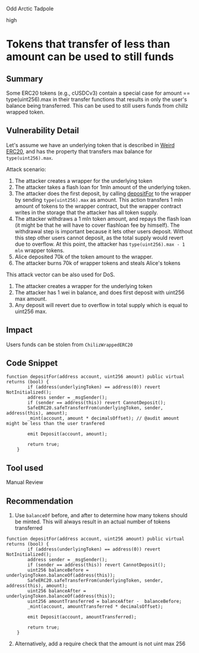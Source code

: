 Odd Arctic Tadpole

high

# Tokens that transfer of less than amount can be used to still funds

## Summary

Some ERC20 tokens (e.g., cUSDCv3) contain a special case for amount == type(uint256).max in their transfer functions that results in only the user's balance being transferred. This can be used to still users funds from chillz wrapped token.

## Vulnerability Detail

Let's assume we have an underlying token that is described in [Weird ERC20](https://github.com/d-xo/weird-erc20?tab=readme-ov-file#transfer-of-less-than-amount), and has the property that transfers max balance for `type(uint256).max`.

Attack scenario:
1. The attacker creates a wrapper for the underlying token
2. The attacker takes a flash loan for 1mln amount of the underlying token. 
3. The attacker does the first deposit, by calling [depositFor](https://github.com/sherlock-audit/2024-02-jala-swap/blob/main/jalaswap-dex-contract/contracts/utils/ChilizWrappedERC20.sol#L33) to the wrapper by sending `type(uint256).max` as amount. This action transfers 1 mln amount of tokens to the wrapper contract, but the wrapper contract writes in the storage that the attacker has all token supply.
4. The attacker withdraws a 1 mln token amount, and repays the flash loan (it might be that he will have to cover flashloan fee by himself). The withdrawal step is important because it lets other users deposit. Without this step other users cannot deposit, as the total supply would revert due to overflow. At this point, the attacker has `type(uint256).max - 1 mln` wrapper tokens.
5. Alice deposited 70k of the token amount to the wrapper.
6. The attacker burns 70k of wrapper tokens and steals Alice's tokens 

This attack vector can be also used for DoS.
1. The attacker creates a wrapper for the underlying token
2. The attacker has 1 wei in balance, and does first deposit with uint256 max amount.
3. Any deposit will revert due to overflow in total supply which is equal to uint256 max.

## Impact

Users funds can be stolen from `ChilizWrappedERC20`

## Code Snippet

```solidity
function depositFor(address account, uint256 amount) public virtual returns (bool) {
        if (address(underlyingToken) == address(0)) revert NotInitialized();
        address sender = _msgSender();
        if (sender == address(this)) revert CannotDeposit();
        SafeERC20.safeTransferFrom(underlyingToken, sender, address(this), amount);
        _mint(account, amount * decimalsOffset); // @audit amount might be less than the user tranfered 

        emit Deposit(account, amount);

        return true;
    }
```

## Tool used

Manual Review

## Recommendation
1. Use `balanceOf` before, and after to determine how many tokens should be minted. This will always result in an actual number of tokens transferred 
```solidity
function depositFor(address account, uint256 amount) public virtual returns (bool) {
        if (address(underlyingToken) == address(0)) revert NotInitialized();
        address sender = _msgSender();
        if (sender == address(this)) revert CannotDeposit();
        uint256 balanceBefore = underlyingToken.balanceOf(address(this));
        SafeERC20.safeTransferFrom(underlyingToken, sender, address(this), amount);
        uint256 balanceAfter = underlyingToken.balanceOf(address(this));
        uint256 amountTransferred = balanceAfter -  balanceBefore; 
        _mint(account, amountTransferred * decimalsOffset); 

        emit Deposit(account, amountTransferred);

        return true;
    }
```

2. Alternatively, add a require check that the amount is not uint max 256
